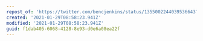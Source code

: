 ```yaml
---
repost_of: 'https://twitter.com/bencjenkins/status/1355002244039536643?s=20'
created: '2021-01-29T08:58:23.941Z'
modified: '2021-01-29T08:58:23.941Z'
guid: f1dab405-6068-4128-8e93-d0e6a08ea22f
---
```

 
